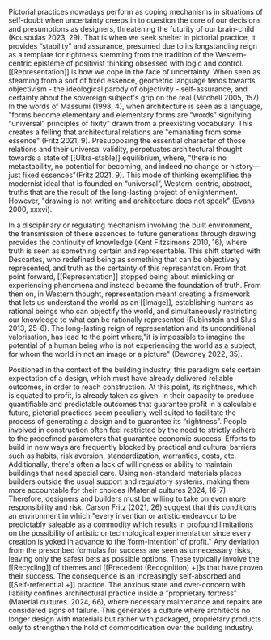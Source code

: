 Pictorial practices nowadays perform as coping mechanisms in situations of self-doubt when uncertainty creeps in to question the core of our decisions and presumptions as designers, threatening the futurity of our brain-child (Kousoulas 2023, 29). That is when we seek shelter in pictorial practice, it provides “stability” and assurance, presumed due to its longstanding reign as a template for rightness stemming from the tradition of the Western-centric episteme of positivist thinking obsessed with logic and control. [[Representation]] is how we cope in the face of uncertainty. When seen as steaming from a sort of fixed essence, geometric language tends towards objectivism - the ideological parody of objectivity - self-assurance, and certainty about the sovereign subject's grip on the real (Mitchell 2005, 157). In the words of Massumi (1998, 4), when architecture is seen as a language, "forms become elementary and elementary forms are “words” signifying “universal” principles of fixity" drawn from a preexisting vocabulary. This creates a felling that architectural relations are "emanating from some essence" (Fritz 2021, 9). Presupposing the essential character of those relations and their universal validity, perpetuates architectural thought towards a state of [[Ultra-stable]] equilibrium, where, "there is no metastability, no potential for becoming, and indeed no change or history—just fixed essences"(Fritz 2021, 9). This mode of thinking exemplifies the modernist ideal that is founded on “universal”, Western-centric, abstract, truths that are the result of the long-lasting project of enlightenment. However, "drawing is not writing and architecture does not speak" (Evans 2000, xxxvi).

In a disciplinary or regulating mechanism involving the built environment, the transmission of these essences to future generations through drawing provides the continuity of knowledge (Kent Fitzsimons 2010, 16), where truth is seen as something certain and representable. This shift started with Descartes, who redefined being as something that can be objectively represented, and truth as the certainty of this representation. From that point forward, [[Representation]] stopped being about mimicking or experiencing phenomena and instead became the foundation of truth. From then on, in Western thought, representation meant creating a framework that lets us understand the world as an [[Image]], establishing humans as rational beings who can objectify the world, and simultaneously restricting our knowledge to what can be rationally represented (Rubinstein and Sluis 2013, 25-6). The long-lasting reign of representation and its unconditional valorisation, has lead to the point where,"it is impossible to imagine the potential of a human being who is not experiencing the world as a subject, for whom the world in not an image or a picture" (Dewdney 2022, 35).

Positioned in the context of the building industry, this paradigm sets certain expectation of a design, which must have already delivered reliable outcomes, in order to reach construction. At this point, its rightness, which is equated to profit, is already taken as given. In their capacity to produce quantifiable and predictable outcomes that guarantee profit in a calculable future, pictorial practices seem peculiarly well suited to facilitate the process of generating a design and to guarantee its “rightness”. People involved in construction often feel restricted by the need to strictly adhere to the predefined parameters that guarantee economic success. Efforts to build in new ways are frequently blocked by practical and cultural barriers such as habits, risk aversion, standardization, warranties, costs, etc. Additionally, there's often a lack of willingness or ability to maintain buildings that need special care. Using non-standard materials places builders outside the usual support and regulatory systems, making them more accountable for their choices (Material cultures 2024, 16-7). Therefore, designers and builders must be willing to take on even more responsibility and risk. Carson Fritz (2021, 26) suggest that this conditions an environment in which "every invention or artistic endeavour to be predictably saleable as a commodity which results in profound limitations on the possibility of artistic or technological experimentation since every creation is yoked in advance to the ‘form-intention’ of profit." Any deviation from the prescribed formulas for success are seen as unnecessary risks, leaving only the safest bets as possible options. These typically involve the [[Recycling]] of themes and [[Precedent (Recognition) +]]s that have proven their success. The consequence is an increasingly self-absorbed and [[Self-referential +]] practice. The anxious state and over-concern with liability confines architectural practice inside a "proprietary fortress" (Material cultures. 2024, 66), where necessary maintenance and repairs are considered signs of failure. This generates a culture where architects no longer design with materials but rather with packaged, proprietary products only to strengthen the hold of commodification over the building industry. 

